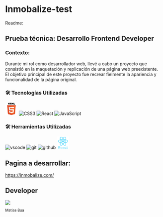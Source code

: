 # Inmobalize-test
Readme: 
## Prueba técnica: Desarrollo Frontend Developer

### Contexto:
Durante mi rol como desarrollador web, llevé a cabo un proyecto que consistió en la maquetación y replicación de una página web preexistente. El objetivo principal de este proyecto fue recrear fielmente la apariencia y funcionalidad de la página original.


### 🛠 Tecnologías Utilizadas
<div>
<img src="https://raw.githubusercontent.com/devicons/devicon/master/icons/html5/html5-original-wordmark.svg" alt="html5" width="40" height="40"/>
<img src="https://profilinator.rishav.dev/skills-assets/css3-original-wordmark.svg" alt="CSS3" height="40" width="40" />  
<img src="https://upload.wikimedia.org/wikipedia/commons/thumb/d/d5/Tailwind_CSS_Logo.svg/512px-Tailwind_CSS_Logo.svg.png" alt="React" width="40" height="40" />
<img  src="https://profilinator.rishav.dev/skills-assets/javascript-original.svg" alt="JavaScript" width="40" height="50" /> 
</div>


### 🛠 Herramientas Utilizadas
<div>

<img src="https://w7.pngwing.com/pngs/512/824/png-transparent-visual-studio-code-hd-logo-thumbnail.png" alt="vscode" width="40" heigth="40"/>
<img src="https://www.vectorlogo.zone/logos/git-scm/git-scm-icon.svg" alt="git" width="40" height="40"/>
<img src="https://cdn-icons-png.flaticon.com/512/25/25231.png" alt="github" width="40" heigth="40"/>
<img src="https://raw.githubusercontent.com/devicons/devicon/master/icons/react/react-original-wordmark.svg" alt="react" width="40" height="40"/></div>


## Pagina a desarrollar:
https://inmobalize.com/



## Developer
  [<img src="https://avatars.githubusercontent.com/u/108524376?v=4" width=115><br><sub>Matias Bua</sub>](https://github.com/MatiasNBua)